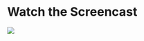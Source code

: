 # Watch the Screencast
[![](https://images.rubyplus.com/rubyplus-screencast.png)](https://rubyplus.com/episodes/561-Using-jQuery-in-Rails-5-1)
